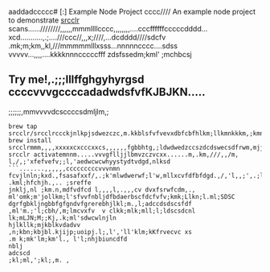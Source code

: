aaddadccccc# [:] Example Node Project
cccc////
An example node project to demonstrate [srcclr](https://www.srcclr.com) scans......////////,,,,,,mmmllllcccc,,,,,,,,....cccffffffcccccdddd...    xcd...........,.;....///ccc//,,,x;////,...dcdddd////sdcfv  .mk;m;km,,kl,///mmmmmlllxsss...nnnnncccc....sdss
vvvvv...,,,,....kkkknnncccccfff zdsfssedm;kml' ;mchbcsj
## Try me!,.;;;lllffghgyhyrgsd  ccccvvvgccccadadwdsfvfKJBJKN.....
;;;;;;,mmvvvvdcsccccsdmljlm,;
```wwwww...........ddddcccccxxxxxbbbb bmjkhfdcfsm,bjdsd,m mmmmlknm;klklkmsfsfdrfce
brew tap srcclr/srcclrccckjnlkpjsdwezczc,m.kkblsfvfvevxdbfcbfhlkm;llkmnkkkm,;kmnklmxdffefdgrtghfdfgtrtewerfesddsdfssds
brew install srcclrmmm,,,,xxxxxcxcccxxcs,,,,,,fgbbhtg,;ldwdwedzccszdcdswecsdfrwm,mjjjlk;vfcdcc.,;lcferfelml;lk;kmmlkccfsdfclk;xcdcsddscsdcscdwedwekjnl;loppokp.,;kmlnlnjklkljsffvclnk
srcclr activatemnnm.....vvvgflljjlbmvzczvcxx......m,.km,///,,/m, l,/,;'xfefvefv;;l,'aedwcwcwhyystydtvdgd,nlksd
```.......,,,,,,cccccccccvvvnmn fcvjlnln;kxd.,fsasafxxf/,.;k'mlwdwerwf;l'w,mllxcvfdfbfdgd.,/,'l,,;',.;ll;fgyftsddsddswsdsdcssdsdvvccfs.,m. .kml;hfchjh.,.. ;sreffe
jnklj,nl ;km.n,mdfvdfcd l,,,,l,.,,,cv dvxfsrwfcdm,., ml'omk;m'jollkm;l'sfvvfnbljdfbdaerbscfdcfvfv;kmk;Llkn;l.ml;SDSC
dgrfgbkljngbbfgfgndvfgrerebhjlkl;m.,l;adccdsdscsfdf
,ml'm.;'l;cbh/,m;lmcvxfv  v clkk;mlk;mll;l;ldscsdcnl
lk;mLJN;M;;Kj,.k;ml'sdwcwlnjln
hjlkllk;mjkblkvdadvv
,n;kbn;kbjbl.kjijp;uoipj.l;,l','ll'klm;kKfrvecvc xs
.m k;mk'lm;km'l., l'l;nhjbiuncdfd
nblj
adcscd
;kl;ml,';kl;,m. ,
